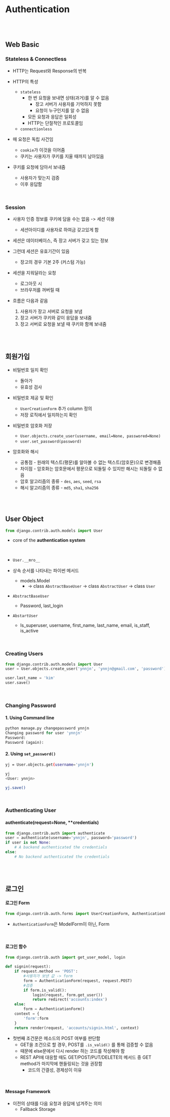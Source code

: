 # Authentication



<br>

<br>

## Web Basic



### Stateless & Connectless

- HTTP는 Request와 Response의 반복
- HTTP의 특성
  - `stateless`
    - 한 번 요청을 보내면 상태(과거)를 알 수 없음
      - 장고 서버가 사용자를 기억하지 못함
      - 요청이 누구인지를 알 수 없음
    - 모든 요청과 응답은 일회성
    - HTTP는 단절적인 프로토콜임
  - `connectionless`

- 매 요청은 독립 사건임
  - `cookie`가 이것을 이어줌
  - 쿠키는 사용자가 쿠키를 지울 때까지 남아있음
- 쿠키를 요청에 담아서 보내줌
  - 사용자가 맞는지 검증
  - 이후 응답함



<br>

### Session

- 사용자 인증 정보를 쿠키에 담을 수는 없음 -> 세션 이용
  - 세션아이디를 사용자로 하여금 갖고있게 함
- 세션은 데이터베이스, 즉 장고 서버가 갖고 있는 정보

- 그런데 세션은 유효기간이 있음 
  - 장고의 경우 기본 2주 (커스텀 가능)

- 세션을 지워달라는 요청
  - 로그아웃 시
  - 브라우저를 꺼버릴 때


- 흐름은 다음과 같음
  1. 사용자가 장고 서버로 요청을 보냄
  2. 장고 서버가 쿠키와 같이 응답을 보내줌
  3. 장고 서버로 요청을 보낼 때 쿠키와 함께 보내줌







<br>

<br>

## 회원가입

- 비밀번호 일치 확인
  - 돌아가
  - 유효성 검사
- 비밀번호 제공 및 확인
  - `UserCreationForm` 추가 column 정의
  - 저장 로직에서 일치하는지 확인
- 비밀번호 암호화 저장
  - `User.objects.create_user(username, email=None, passwored=None)`
  - `user.set_password(password)`

- 암호화와 해시
  - 공통점 - 원래의 텍스트(평문)를 알아볼 수 없는 텍스트(암호문)으로 변경해줌
  - 차이점 - 암호화는 암호문에서 평문으로 되돌릴 수 있지만 해시는 되돌릴 수 없음
  - 암호 알고리즘의 종류 - `des`, `aes`, `seed`, `rsa`
  - 해시 알고리즘의 종류 - `md5`, `sha1`, `sha256` 







<br>

<br>

## User Object

```python
from django.contrib.auth.models import User
```

- core of the **authentication system**



<br>

- ```python
  User.__mro__
  ```

- 상속 순서를 나타내는 파이썬 메서드

  - models.Model
    - -> class `AbstractBaseUser`  -> class `AbstractUser`   -> class `User`

- `AbstractBaseUser`

  - Password, last_login

- `AbstartUser`

  - Is_superuser, username, first_name, last_name, email, is_staff, is_active







<br>

### Creating Users

```python
from django.contrib.auth.models import User
user = User.objects.create_user('ynnjn', 'ynnjn@gmail.com', 'password')

user.last_name = 'kim'
user.save()
```





<br>

### Changing Password

#### 1. Using Command line

```python
python manage.py changepassword ynnjn
Changing password for user 'ynnjn'
Password: 
Password (again):
```



#### 2. Using `set_password()`

```bash
yj = User.objects.get(username='ynnjn')                                                                  

yj                                                                                                      
<User: ynnjn>

yj.save()     
```



<br>

### Authenticating User

#### authenticate(request=None, **credentials)

```python
from django.contrib.auth import authenticate
user = authenticate(username='ynnjn', password='password')
if user is not None:
    # A backend authenticated the credentials
else:
    # No backend authenticated the credentials
```









<br>

<br>

## 로그인





#### 로그인 Form

```python
from django.contrib.auth.forms import UserCreationForm, AuthenticationForm
```

- `AuthenticationForm`은 ModelForm이 아닌, Form



<br>

#### 로그인 함수

```python
from django.contrib.auth import get_user_model, login
```



```python
def signin(request):
    if request.method == 'POST':
        #사용자가 보낸 값 -> form
        form = AuthenticationForm(request, request.POST)
        #검증
        if form.is_valid():
            login(request, form.get_user())
            return redirect('accounts:index')
    else:    
        form = AuthenticationForm()
    context = {
        'form':form 
    }
    return render(request, 'accounts/signin.html', context)
```

- 첫번째 조건문은 메소드의 POST 여부를 판단함
  - GET을 조건으로 할 경우, POST를 `.is_valid()` 를 통해 검증할 수 없음
  - 때문에 else문에서 다시 render 하는 코드를 작성해야 함
  - REST API에 대응할 때도 GET/POST/PUT/DELETE의 메서드 중  GET method가 마지막에 핸들링되는 것을 권장함
    - 코드의 간결성, 경제성이 이유



<br>

#### Message Framework

- 이전의 상태를 다음 요청과 응답에 넘겨주는 의미
  - Fallback Storage


